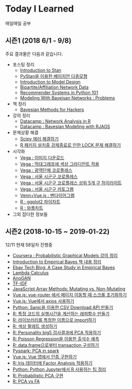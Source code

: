 # Today I Learned

매일매일 공부

## 시즌1 (2018 6/1 - 9/8)

주요 결과물은 다음과 같습니다.

- 포스팅 정리
    - [Introduction to Stan](https://github.com/lumiamitie/TIL/blob/master/bayesian/stan/intro_to_stan.md)
    - [PyStan을 이용한 베이지안 다층모형](https://github.com/lumiamitie/TIL/blob/master/bayesian/stan/radon_contamination_pystan.md)
    - [Introduction to Model Design](https://github.com/lumiamitie/TIL/blob/master/statistics/intro_to_model_design.md)
    - [Bipartite/Affiliation Network Data](https://github.com/lumiamitie/TIL/blob/master/rstudy/bipartite_network.md)
    - [Recommender Systems in Python 101](https://github.com/lumiamitie/TIL/blob/master/python/recsys_in_python_101.md)
    - [Modeling With Bayeisan Networks : Problems](https://github.com/lumiamitie/TIL/blob/master/rstudy/modeling_with_bayesian_networks.md)
- 책 정리
    - [Bayesian Methods for Hackers](https://github.com/lumiamitie/TIL/tree/master/bayesian/bayesian_method_for_hackers)
- 강의 정리
    - [Datacamp : Network Analysis in R](https://github.com/lumiamitie/TIL/blob/master/rstudy/igraph_introduction_to_networks.md)
    - [Datacamp : Bayesian Modeling with RJAGS](https://github.com/lumiamitie/TIL/blob/master/bayesian/rjags_define_compile_simulate.md)
- 문제상황 해결
    - [Scipy 에러 해결하기](https://github.com/lumiamitie/TIL/blob/master/python/scipy_error_180801.md)
    - [R 패키지 설치중 강제종료로 인한 LOCK 문제 해결하기](https://github.com/lumiamitie/TIL/blob/master/rstudy/package_lock.md)
- 시각화
    - [Vega : 이미지 다운로드](https://github.com/lumiamitie/TIL/blob/master/viz/vega/vega_image_download.md)
    - [Vega : 막대그래프에 색상 그라디언트 적용](https://lumiamitie.github.io/TIL/viz/vega/gradient_bar.html)
    - [Vega : 광역단체 코로플레스](https://lumiamitie.github.io/TIL/viz/vega/korea_d1_map.html)
    - [Vega : 서울 시군구 코로플레스](https://lumiamitie.github.io/TIL/viz/vega/seoul_d2_map_w_label.html)
    - [Vega : 서울 시군구 코로플레스 상위 5개 구 하이라이트](https://lumiamitie.github.io/TIL/viz/vega/seoul_d2_map_highlight_top5.html)
    - [Vega : 서울 시군구 카토그램](https://lumiamitie.github.io/TIL/viz/vega/korea_d2_cartogram.html)
    - [Venn+Vue.js : 벤다이어그램](https://lumiamitie.github.io/TIL/viz/venn/)
    - [R : ggplot2 파이차트](https://github.com/lumiamitie/TIL/blob/master/viz/ggplot2_piechart.md)
    - [R : 와플차트](https://github.com/lumiamitie/TIL/blob/master/viz/r_waffle.md)
- 그외 잡다한 정보들

## 시즌2 (2018-10-15 ~ 2019-01-22)

12/11 현재 58일차 진행중

- [Coursera : Probabilistic Graphical Models 강의 정리](https://github.com/lumiamitie/TIL/tree/master/ds/pgm)
- [Introduction to Empirical Bayes 책 내용 정리](https://github.com/lumiamitie/TIL/tree/master/bayesian/empirical_bayes)
- [Ebay Tech Blog: A Case Study in Empirical Bayes](https://github.com/lumiamitie/TIL/blob/master/bayesian/ebay_empirical_bayes_case_study.md)
- [Lambda Calculus](https://github.com/lumiamitie/TIL/blob/master/dev/lambda_calculus.md)
- [AnoGAN](https://github.com/lumiamitie/TIL/blob/master/ds/anogan.md)
- [TF-IDF](https://github.com/lumiamitie/TIL/blob/master/ds/tf_idf.md)
- [JavaScript Array Methods: Mutating vs. Non-Mutating](https://github.com/lumiamitie/TIL/blob/master/js/js_array_methods.md)
- [Vue.js: vue-router 에서 페이지 이동할 때 스크롤 초기화하기](https://github.com/lumiamitie/TIL/blob/master/js/vue_router_scrollreset.md)
- [Vue.js: Vue에서 axios 사용하기](https://github.com/lumiamitie/TIL/blob/master/js/vue_with_axios.md)
- [Python: Sanic을 이용한 CSV Download API 만들기](https://github.com/lumiamitie/TIL/blob/master/python/csv_download_api_using_sanic.md)
- [R: 특정 코드의 실행시간을 계산하는 래퍼함수 만들기](https://github.com/lumiamitie/TIL/blob/master/rstudy/calculate_running_time.md)
- [R: 라이브러리를 특정한 이름으로 import하기](https://github.com/lumiamitie/TIL/blob/master/rstudy/import_namespace_as_other_name.md)
- [R: 색상 팔레트 생성하기](https://github.com/lumiamitie/TIL/blob/master/rstudy/palette_generator.md)
- [R: Personality big5 검사결과에 PCA 적용하기](https://github.com/lumiamitie/TIL/blob/master/rstudy/pca_personality_big5.md)
- [R: Poisson Regression을 이용한 출석수 예측](https://github.com/lumiamitie/TIL/blob/master/rstudy/til_season2_attendance_prediction.md)
- [R: data.frame으로부터 transaction 구성하기](https://github.com/lumiamitie/TIL/blob/master/rstudy/transaction_from_df.md)
- [Pyspark: PCA in spark](https://github.com/lumiamitie/TIL/blob/master/spark/pca_in_spark.md)
- [Vue.js: Vue 앱에서 인증 구현하기](https://github.com/lumiamitie/TIL/blob/master/js/vue_auth.md)
- [R: Iris 데이터에 Factor Analysis 적용하기](https://github.com/lumiamitie/TIL/blob/master/rstudy/iris_factor_analysis.md)
- [Python: Python Jupyter에서 R 사용하는 팁 정리](https://github.com/lumiamitie/TIL/blob/master/rstudy/r_in_python.md)
- [R: Probabilistic PCA 구현](https://github.com/lumiamitie/TIL/blob/master/rstudy/ppca_in_r.md)
- [R: PCA vs FA](https://github.com/lumiamitie/TIL/blob/master/rstudy/pca_vs_fa.md)
